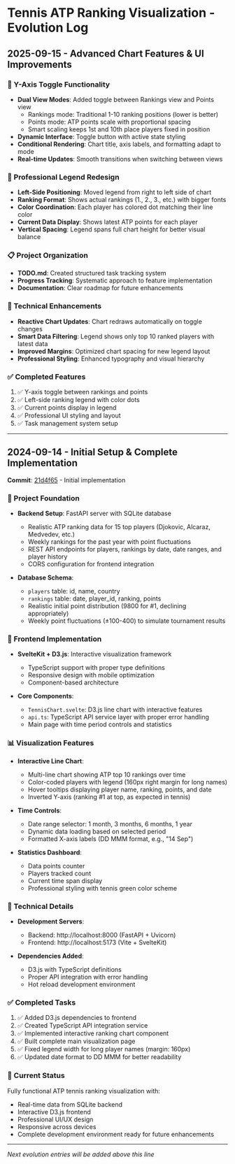 # Tennis ATP Ranking Visualization - Evolution Log

## 2025-09-15 - Advanced Chart Features & UI Improvements

### 🔄 Y-Axis Toggle Functionality
- **Dual View Modes**: Added toggle between Rankings view and Points view
  - Rankings mode: Traditional 1-10 ranking positions (lower is better)
  - Points mode: ATP points scale with proportional spacing
  - Smart scaling keeps 1st and 10th place players fixed in position
- **Dynamic Interface**: Toggle button with active state styling
- **Conditional Rendering**: Chart title, axis labels, and formatting adapt to mode
- **Real-time Updates**: Smooth transitions when switching between views

### 🎨 Professional Legend Redesign
- **Left-Side Positioning**: Moved legend from right to left side of chart
- **Ranking Format**: Shows actual rankings (1., 2., 3., etc.) with bigger fonts
- **Color Coordination**: Each player has colored dot matching their line color
- **Current Data Display**: Shows latest ATP points for each player
- **Vertical Spacing**: Legend spans full chart height for better visual balance

### 📋 Project Organization
- **TODO.md**: Created structured task tracking system
- **Progress Tracking**: Systematic approach to feature implementation
- **Documentation**: Clear roadmap for future enhancements

### 🔧 Technical Enhancements
- **Reactive Chart Updates**: Chart redraws automatically on toggle changes
- **Smart Data Filtering**: Legend shows only top 10 ranked players with latest data
- **Improved Margins**: Optimized chart spacing for new legend layout
- **Professional Styling**: Enhanced typography and visual hierarchy

### ✅ Completed Features
1. ✅ Y-axis toggle between rankings and points
2. ✅ Left-side ranking legend with color dots
3. ✅ Current points display in legend
4. ✅ Professional UI styling and layout
5. ✅ Task management system setup

---

## 2024-09-14 - Initial Setup & Complete Implementation
**Commit**: [21d4f65](https://github.com/fabalicious/tennis-freak/commit/21d4f65) - Initial implementation

### 🚀 Project Foundation
- **Backend Setup**: FastAPI server with SQLite database
  - Realistic ATP ranking data for 15 top players (Djokovic, Alcaraz, Medvedev, etc.)
  - Weekly rankings for the past year with point fluctuations
  - REST API endpoints for players, rankings by date, date ranges, and player history
  - CORS configuration for frontend integration

- **Database Schema**:
  - `players` table: id, name, country
  - `rankings` table: date, player_id, ranking, points
  - Realistic initial point distribution (9800 for #1, declining appropriately)
  - Weekly point fluctuations (±100-400) to simulate tournament results

### 🎨 Frontend Implementation
- **SvelteKit + D3.js**: Interactive visualization framework
  - TypeScript support with proper type definitions
  - Responsive design with mobile optimization
  - Component-based architecture

- **Core Components**:
  - `TennisChart.svelte`: D3.js line chart with interactive features
  - `api.ts`: TypeScript API service layer with proper error handling
  - Main page with time period controls and statistics

### 📊 Visualization Features
- **Interactive Line Chart**:
  - Multi-line chart showing ATP top 10 rankings over time
  - Color-coded players with legend (160px right margin for long names)
  - Hover tooltips displaying player name, ranking, points, and date
  - Inverted Y-axis (ranking #1 at top, as expected in tennis)

- **Time Controls**:
  - Date range selector: 1 month, 3 months, 6 months, 1 year
  - Dynamic data loading based on selected period
  - Formatted X-axis labels (DD MMM format, e.g., "14 Sep")

- **Statistics Dashboard**:
  - Data points counter
  - Players tracked count
  - Current time span display
  - Professional styling with tennis green color scheme

### 🔧 Technical Details
- **Development Servers**:
  - Backend: http://localhost:8000 (FastAPI + Uvicorn)
  - Frontend: http://localhost:5173 (Vite + SvelteKit)

- **Dependencies Added**:
  - D3.js with TypeScript definitions
  - Proper API integration with error handling
  - Hot reload development environment

### ✅ Completed Tasks
1. ✅ Added D3.js dependencies to frontend
2. ✅ Created TypeScript API integration service
3. ✅ Implemented interactive ranking chart component
4. ✅ Built complete main visualization page
5. ✅ Fixed legend width for long player names (margin: 160px)
6. ✅ Updated date format to DD MMM for better readability

### 🎯 Current Status
Fully functional ATP tennis ranking visualization with:
- Real-time data from SQLite backend
- Interactive D3.js frontend
- Professional UI/UX design
- Responsive across devices
- Complete development environment ready for future enhancements

---

*Next evolution entries will be added above this line*